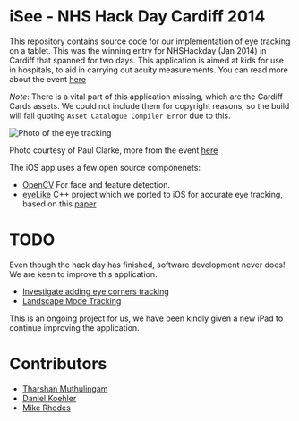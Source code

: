 iSee - NHS Hack Day Cardiff 2014
==========================

This repository contains source code for our implementation of eye tracking on a tablet. This was the winning entry for NHSHackday (Jan 2014) in Cardiff that spanned for two days. This application is aimed at kids for use in hospitals, to aid in carrying out acuity measurements. You can read more about the event [here](http://blogs.cardiff.ac.uk/development/2014/01/26/nhs-hack-day/)

*Note*: There is a vital part of this application missing, which are the Cardiff Cards assets. We could not include them for copyright reasons, so the build will fail quoting `Asset Catalogue Compiler Error` due to this.

![Photo of the eye tracking](http://farm3.staticflickr.com/2865/12158869143_fe4c2f8c5b_h.jpg)

Photo courtesy of Paul Clarke, more from the event [here](http://www.flickr.com/photos/paul_clarke/sets/72157640139264593/)

The iOS app uses a few open source componenets:
- [OpenCV](https://github.com/Itseez/opencv) For face and feature detection.
- [eyeLike](https://github.com/trishume/eyeLike) C++ project which we ported to iOS for accurate eye tracking, based on this [paper](http://www.inb.uni-luebeck.de/publikationen/pdfs/TiBa11b.pdf)

TODO
==========================
Even though the hack day has finished, software development never does! We are keen to improve this application.

- [Investigate adding eye corners tracking](https://github.com/DanielKoehler/iSee/issues/3)
- [Landscape Mode Tracking](https://github.com/DanielKoehler/iSee/issues/2)

This is an ongoing project for us, we have been kindly given a new iPad to continue improving the application.

Contributors
==========================
 * [Tharshan Muthulingam](http://github.com/viperfx)
 * [Daniel Koehler](http://github.com/DanielKoehler)
 * [Mike Rhodes](http://github.com/mikerhodes)
